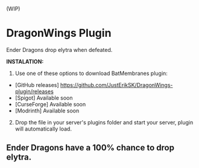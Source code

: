 (WIP)
# DragonWings Plugin
Ender Dragons drop elytra when defeated.

**INSTALATION:**

1. Use one of these options to download BatMembranes plugin:
- [GitHub releases] https://github.com/JustErikSK/DragonWings-plugin/releases
- [Spigot] Available soon
- [CurseForge] Available soon
- [Modrinth] Available soon
2. Drop the file in your server's plugins folder and start your server, plugin will automatically load.

## Ender Dragons have a 100% chance to drop elytra.
